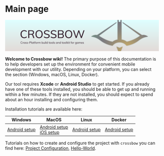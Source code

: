 # Main page

![splash](https://github.com/dodorare/crossbow/blob/main/.github/assets/splash.png?raw=true)

**Welcome to Crossbow wiki!** The primary purpose of this documentation is to help developers set up the environment for convenient mobile development with our utility. Depending on your platform, you can select the section (Windows, macOS, Linux, Docker).

Our tool requires **Xcode** or **Android Studio** to get started. If you already have one of these tools installed, you should be able to get up and running within a few minutes. If they are not installed, you should expect to spend about an hour installing and configuring them.

Installation tutorials are available here:

|**Windows**|**MacOS** |**Linux**|**Docker**|
|-----------|----------|---------|----------|
|[Android setup](./install-windows-android.md)|[Android setup](./install-macos-android.md)<br/>[iOS setup](./install-macos-ios.md)|[Android setup](./install-linux-android.md)|[Android setup](./other-docker.md)|

Tutorials on how to create and configure the project with `crossbow` you can find here: [Project Configuration](./main-project-configuration.md), [Hello-World](./main-hello-world.md).
